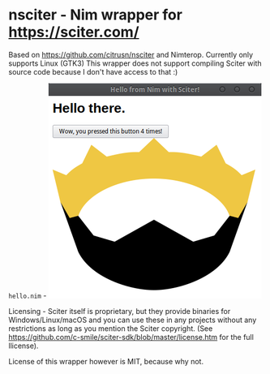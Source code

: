 # nsciter - Nim wrapper for https://sciter.com/

Based on https://github.com/citrusn/nsciter and Nimterop. Currently only supports Linux (GTK3)
This wrapper does not support compiling Sciter with source code because I don't have access to that :)

`hello.nim` - ![Screenshot of the example](assets/pic.png?raw=true "Screenshot")

Licensing - Sciter itself is proprietary, but they provide binaries for Windows/Linux/macOS
and you can use these in any projects without any restrictions as long as you mention the Sciter copyright.
(See https://github.com/c-smile/sciter-sdk/blob/master/license.htm for the full llicense).

License of this wrapper however is MIT, because why not.